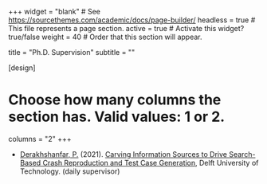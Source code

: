 +++
widget = "blank"  # See https://sourcethemes.com/academic/docs/page-builder/
headless = true  # This file represents a page section.
active = true  # Activate this widget? true/false
weight = 40  # Order that this section will appear.

title = "Ph.D. Supervision"
subtitle = ""

[design]
  # Choose how many columns the section has. Valid values: 1 or 2.
  columns = "2"
+++

  * [Derakhshanfar, P.](https://pouria-d.me) (2021). [Carving Information Sources to Drive Search-Based Crash Reproduction and Test Case Generation](https://doi.org/10.4233/uuid:aac5f17a-63d5-45c7-9570-3cea057cd016), Delft University of Technology. (daily supervisor)
